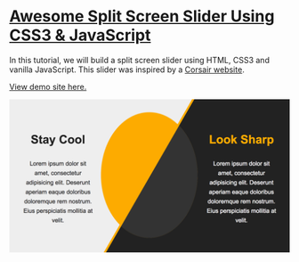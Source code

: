 # [Awesome Split Screen Slider Using CSS3 & JavaScript](https://www.youtube.com/watch?v=5F0EvajMlXo)

In this tutorial, we will build a split screen slider using HTML, CSS3 and vanilla JavaScript. This slider was inspired by a [Corsair website](http://www.corsair.com/en-eu/specalpha).

[View demo site here.](https://webdevtuts.github.io/split_screen_slider/)

![Preview](screenshot.png)
